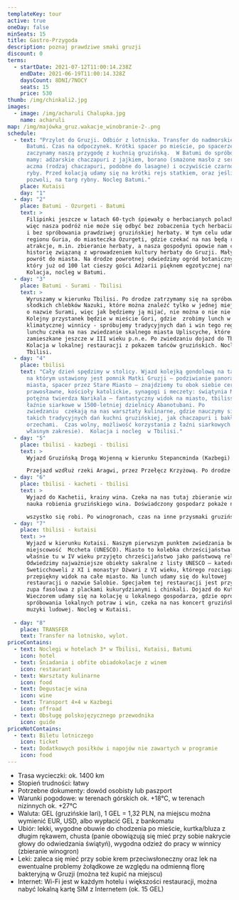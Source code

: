 ```yaml
---
templateKey: tour
active: true
oneDay: false
minSeats: 15
title: Gastro-Przygoda
description: poznaj prawdziwe smaki gruzji
discount: 0
terms:
  - startDate: 2021-07-12T11:00:14.238Z
    endDate: 2021-06-19T11:00:14.328Z
    daysCount: 8DNI/7NOCY
    seats: 15
    price: 530
thumb: /img/chinkali2.jpg
images:
  - image: /img/acharuli Chalupka.jpg
    name: acharuli
map: /img/majówka_gruz.wakacje_winobranie-2-.png
schedule:
  - text: "Przylot do Gruzji. Odbiór z lotniska. Transfer do nadmorskiego kurortu
      Batumi. Czas na odpoczynek. Krótki spacer po mieście, po spacerze
      zaczynamy naszą przygodę z kuchnią gruzińską.  W Batumi do spróbowania
      mamy: adżarskie chaczapuri z jajkiem, borano (smażone masło z serem),
      aczma (rodzaj chaczapuri, podobne do lasagne) i oczywiście czarnomorskie
      ryby. Przed kolacją udamy się na krótki rejs statkiem, oraz jeśli czas
      pozwoli, na targ rybny. Nocleg Batumi."
    place: Kutaisi
    day: "1"
  - day: "2"
    place: Batumi - Ozurgeti - Batumi
    text: >
      Filipinki jeszcze w latach 60-tych śpiewały o herbacianych polach Batumi,
      więc nasza podróż nie może się odbyć bez zobaczenia tych herbacianych pól
      i bez spróbowania prawdziwej gruzińskiej herbaty. W tym celu udamy się
      regionu Guria, do miasteczka Ozurgeti, gdzie czekać na nas będą różne
      atrakcje, m.in. zbieranie herbaty, a nasza gospodyni opowie nam całą
      historię związaną z wprowadzeniem kultury herbaty do Gruzji. Mały lunch,
      powrót do miasta. Na drodze powrotnej odwiedzimy ogród botaniczny Batumi,
      który już od 100 lat cieszy gości Adżarii pięknem egzotycznej natury.
      Kolacja, nocleg w Batumi.
  - day: "3"
    place: Batumi - Surami - Tbilisi
    text: >
      Wyruszamy w kierunku Tbilisi. Po drodze zatrzymamy się na spróbowanie
      słodkich chlebków Nazuki, które można znaleźć tylko w jednej miejscowości
      o nazwie Surami, więc jak będziemy ją mijać, nie można o nie nie zahaczyć.
      Kolejny przystanek będzie w mieście Gori, gdzie  zrobimy lunch w bardzo
      klimatycznej winnicy - spróbujemy tradycyjnych dań i win tego regionu. Po
      lunchu czeka na nas zwiedzanie skalnego miasta Upliscyche, które było
      zamieszkane jeszcze w III wieku p.n.e. Po zwiedzaniu dojazd do Tbilisi.
      Kolacja w lokalnej restauracji z pokazem tańców gruzińskich. Nocleg w
      Tbilisi. 
  - day: "4"
    place: tbilisi
    text: "Cały dzień spędzimy w stolicy. Wjazd kolejką gondolową na taras widokowy,
      na którym ustawiony jest pomnik Matki Gruzji – podziwianie panoramy
      miasta, spacer przez Stare Miasto – znajdziemy tu obok siebie cerkwie
      prawosławne, kościoły katolickie, synagogi i meczety: świątynia Metechi,
      potężna twierdza Narikala – fantastyczny widok na miasto, tbilisskie
      łaźnie siarkowe w 1500-letniej dzielnicy Abanotubani. Po
      zwiedzaniu  czekają na nas warsztaty kulinarne, gdzie nauczymy się robić
      takich tradycyjnych dań kuchni gruzińskiej, jak chaczapuri i bakłażany z
      orzechami.  Czas wolny, możliwość korzystania z łaźni siarkowych (we
      własnym zakresie).  Kolacja i nocleg  w Tbilisi."
  - day: "5"
    place: tbilisi - kazbegi - tbilisi
    text: >
      Wyjazd Gruzińską Drogą Wojenną w kierunku Stepancminda (Kazbegi).

      Przejazd wzdłuż rzeki Aragwi, przez Przełęcz Krzyżową. Po drodze obejrzymy malowniczą twierdzę Ananuri położoną nad rzeką Aragwi.Z Kazbegi wjazd samochodami terenowymi do zabytkowego kościoła Trójcy Świętej położonego na wysokości 2020 m n.p.m. (wjazd odbędzie się jeżeli pozwolą na to warunki atmosferyczne). Przy ładnej pogodzie rozpościera się stąd piękny widok na jeden z najwyższych szczytów Gruzji - górę Kazbek (5047 m). Powrót w Tbilisi. Kolacja i nocleg.
  - day: "6"
    place: tbilisi - kacheti - tbilisi
    text: >
      Wyjazd do Kachetii, krainy wina. Czeka na nas tutaj zbieranie winogron i
      nauka robienia gruzińskiego wina. Doświadczony gospodarz pokaże nam jak to

      wszystko się robi. Po winogronach, czas na inne przysmaki gruzińskie - udamy się na warsztaty kulinarne, na których nauczymy się piec gruzińskiej chlebki i robić czurczchele (słodycze gruzińskie). Nasze prace gospodarz wynagrodzi nam chojną suprą gruzińską. Powrót do Tbilisi, nocleg w Tbilisi.
  - day: "7"
    place: tbilisi - kutaisi
    text: >+
      Wyjazd w kierunku Kutaisi. Naszym pierwszym punktem zwiedzania będzie
      miejscowość  Mccheta (UNESCO). Miasto to kolebka chrześcijaństwa w Gruzji,
      właśnie tu w IV wieku przyjęto chrześcijaństwo jako państwową religię.
      Odwiedzimy najważniejsze obiekty sakralne z listy UNESCO – katedrę
      Sweticchoweli z XI i monastyr Dżwari z VI wieku, którego rozciąga się
      przepiękny widok na całe miasto. Na lunch udamy się do kultowej
      restauracji o nazwie Salobie. Specjałem tej restauracji jest przyprawiona
      zupa fasolowa z plackami kukurydzianymi i chinkali. Dojazd do Kutaisi.
      Wieczorem udamy się na kolację u lokalnego gospodarza, gdzie oprócz
      spróbowania lokalnych potraw i win, czeka na nas koncert gruzińskiej
      muzyki ludowej. Nocleg w Kutaisi. 
       
  - day: "8"
    place: TRANSFER
    text: Transfer na lotnisko, wylot.
priceContains:
  - text: Noclegi w hotelach 3* w Tbilisi, Kutaisi, Batumi
    icon: hotel
  - text: Śniadania i obfite obiadokolacje z winem
    icon: restaurant
  - text: Warsztaty kulinarne
    icon: food
  - text: Degustacje wina
    icon: wine
  - text: Transport 4×4 w Kazbegi
    icon: offroad
  - text: Obsługę polskojęzycznego przewodnika
    icon: guide
priceNotContains:
  - text: Biletu lotniczego
    icon: ticket
  - text: Dodatkowych posiłków i napojów nie zawartych w programie
    icon: food
---
```

* Trasa wycieczki: ok. 1400 km
* Stopień trudności: łatwy
* Potrzebne dokumenty: dowód osobisty lub paszport
* Warunki pogodowe: w terenach górskich ok. +18°C, w terenach nizinnych ok. +27°C
* Waluta: GEL (gruzińskie lari), 1 GEL = 1,32 PLN, na miejscu można wymienić EUR, USD, albo wypłacić GEL z bankomatu
* Ubiór: lekki, wygodne obuwie do chodzenia po mieście, kurtka/bluza z długim rękawem, chusta (panie obowiązują się mieć przy sobie nakrycie głowy do odwiedzania świątyń), wygodna odzież do pracy w winnicy (zbieranie winogron)
* Leki: zaleca się mieć przy sobie krem przeciwsłoneczny oraz lek na ewentualne problemy żołądkowe ze względu na odmienną florę bakteryjną w Gruzji (można też kupić na miejscu)
* Internet: Wi-Fi jest w każdym hotelu i większości restauracji, można nabyć lokalną kartę SIM z Internetem (ok. 15 GEL)